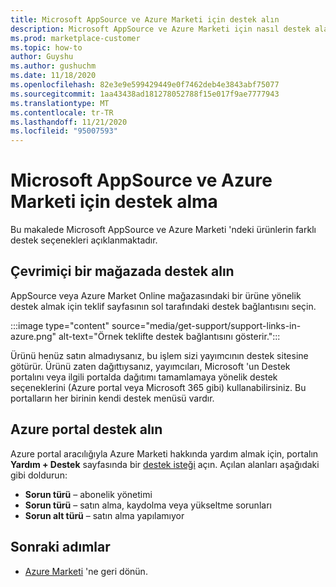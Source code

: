 ```yaml
---
title: Microsoft AppSource ve Azure Marketi için destek alın
description: Microsoft AppSource ve Azure Marketi için nasıl destek alabileceğinizi öğrenin.
ms.prod: marketplace-customer
ms.topic: how-to
author: Guyshu
ms.author: gushuchm
ms.date: 11/18/2020
ms.openlocfilehash: 82e3e9e599429449e0f7462deb4e3843abf75077
ms.sourcegitcommit: 1aa43438ad181278052788f15e017f9ae7777943
ms.translationtype: MT
ms.contentlocale: tr-TR
ms.lasthandoff: 11/21/2020
ms.locfileid: "95007593"
---
```

# <a name="how-to-get-support-for-microsoft-appsource-and-azure-marketplace"></a>Microsoft AppSource ve Azure Marketi için destek alma

Bu makalede Microsoft AppSource ve Azure Marketi 'ndeki ürünlerin farklı destek seçenekleri açıklanmaktadır. 

## <a name="get-support-in-an-online-store"></a>Çevrimiçi bir mağazada destek alın

AppSource veya Azure Market Online mağazasındaki bir ürüne yönelik destek almak için teklif sayfasının sol tarafındaki destek bağlantısını seçin. 

:::image type="content" source="media/get-support/support-links-in-azure.png" alt-text="Örnek teklifte destek bağlantısını gösterir.":::

Ürünü henüz satın almadıysanız, bu işlem sizi yayımcının destek sitesine götürür. Ürünü zaten dağıttıysanız, yayımcıları, Microsoft 'un Destek portalını veya ilgili portalda dağıtımı tamamlamaya yönelik destek seçeneklerini (Azure portal veya Microsoft 365 gibi) kullanabilirsiniz. Bu portalların her birinin kendi destek menüsü vardır.

## <a name="get-support-from-the-azure-portal"></a>Azure portal destek alın

Azure portal aracılığıyla Azure Marketi hakkında yardım almak için, portalın **Yardım + Destek** sayfasında bir [destek isteği](https://portal.azure.com/#blade/Microsoft_Azure_Support/HelpAndSupportBlade/newsupportrequest) açın. Açılan alanları aşağıdaki gibi doldurun:

- **Sorun türü** – abonelik yönetimi
- **Sorun türü** – satın alma, kaydolma veya yükseltme sorunları
- **Sorun alt türü** – satın alma yapılamıyor

## <a name="next-steps"></a>Sonraki adımlar

- [Azure Marketi](azure-marketplace-overview.md) 'ne geri dönün.
